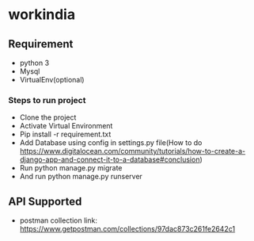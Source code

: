 # workindia
## Requirement
- python 3
- Mysql
- VirtualEnv(optional)
### Steps to run project
- Clone the project
- Activate Virtual Environment
- Pip install -r requirement.txt
- Add Database using config in settings.py file(How to do https://www.digitalocean.com/community/tutorials/how-to-create-a-django-app-and-connect-it-to-a-database#conclusion)
- Run python manage.py migrate
- And run python manage.py runserver

## API Supported
- postman collection link: https://www.getpostman.com/collections/97dac873c261fe2642c1
